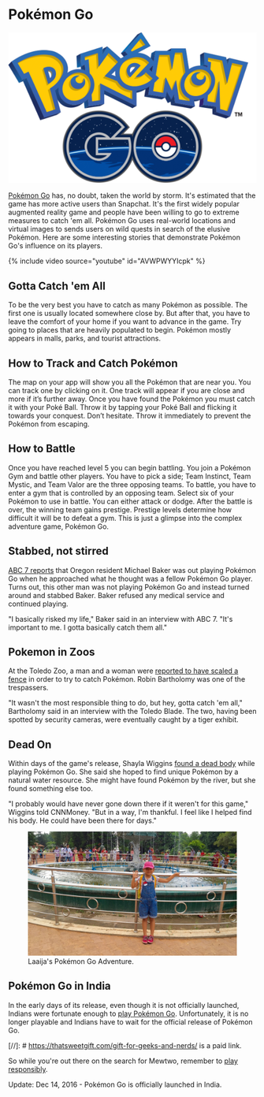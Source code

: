 # Pokémon Go

![Pokémon Go)](/static/2016/pokemon-go-logo.png)

[Pokémon Go](http://www.pokemongo.com/) has, no doubt, taken the world by storm. It's estimated that the game has more active users than Snapchat. It's the first widely popular augmented reality game and people have been willing to go to extreme measures to catch 'em all. Pokémon Go uses real-world locations and virtual images to sends users on wild quests in search of the elusive Pokémon. Here are some interesting stories that demonstrate Pokémon Go's influence on its players.

{% include video source="youtube" id="AVWPWYYIcpk" %}

## Gotta Catch 'em All

To be the very best you have to catch as many Pokémon as possible. The first one is usually located somewhere close by. But after that, you have to leave the comfort of your home if you want to advance in the game. Try going to places that are heavily populated to begin. Pokémon mostly appears in malls, parks, and tourist attractions.

## How to Track and Catch Pokémon

The map on your app will show you all the Pokémon that are near you. You can track one by clicking on it. One track will appear if you are close and more if it’s further away. Once you have found the Pokémon you must catch it with your Poké Ball. Throw it by tapping your Poké Ball and flicking it towards your conquest. Don’t hesitate. Throw it immediately to prevent the Pokémon from escaping.

## How to Battle

Once you have reached level 5 you can begin battling. You join a Pokémon Gym and battle other players. You have to pick a side; Team Instinct, Team Mystic, and Team Valor are the three opposing teams. To battle, you have to enter a gym that is controlled by an opposing team. Select six of your Pokémon to use in battle. You can either attack or dodge. After the battle is over, the winning team gains prestige. Prestige levels determine how difficult it will be to defeat a gym. This is just a glimpse into the complex adventure game, Pokémon Go.

## Stabbed, not stirred

[ABC 7 reports](http://abc7.com/news/pokemon-go-player-stabbed-keeps-playing/1428184/) that Oregon resident Michael Baker was out playing Pokémon Go when he approached what he thought was a fellow Pokémon Go player. Turns out, this other man was not playing Pokémon Go and instead turned around and stabbed Baker. Baker refused any medical service and continued playing. 

"I basically risked my life," Baker said in an interview with ABC 7. "It's important to me. I gotta basically catch them all."

## Pokemon in Zoos

At the Toledo Zoo, a man and a woman were [reported to have scaled a fence](http://www.toledoblade.com/Police-Fire/2016/07/14/Pair-of-Pokemon-Go-players-arrested-at-Toledo-Zoo.html) in order to try to catch Pokémon. Robin Bartholomy was one of the trespassers.

"It wasn't the most responsible thing to do, but hey, gotta catch 'em all," Bartholomy said in an interview with the Toledo Blade. The two, having been spotted by security cameras, were eventually caught by a tiger exhibit.

## Dead On

Within days of the game's release, Shayla Wiggins [found a dead body](http://money.cnn.com/2016/07/09/technology/pokemon-go-dead-body/) while playing Pokémon Go. She said she hoped to find unique Pokémon by a natural water resource. She might have found Pokémon by the river, but she found something else too.

"I probably would have never gone down there if it weren't for this game," Wiggins told CNNMoney. "But in a way, I'm thankful. I feel like I helped find his body. He could have been there for days."

<figure>
  <img src="/static/2016/laaija-pokemon.jpg" alt="Laaija's Pokémon Go Adventure." loading="lazy">
  <figcaption>
    Laaija's Pokémon Go Adventure.
  </figcaption>
</figure>

## Pokémon Go in India

In the early days of its release, even though it is not officially launched, Indians were fortunate enough to [play Pokémon Go](http://gadgets.ndtv.com/games/features/playing-pokemon-go-in-india-heres-everything-you-need-to-know-858349). Unfortunately, it is no longer playable and Indians have to wait for the official release of Pokémon Go.

[//]: # https://thatsweetgift.com/gift-for-geeks-and-nerds/ is a paid link.

So while you're out there on the search for Mewtwo, remember to [play responsibly](https://thatsweetgift.com/gift-for-geeks-and-nerds/).

Update: Dec 14, 2016 - Pokémon Go is officially launched in India.
